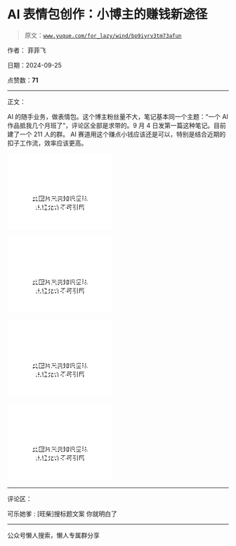 # AI 表情包创作：小博主的赚钱新途径

> 原文：[`www.yuque.com/for_lazy/wind/bp9iyrv3tm73afun`](https://www.yuque.com/for_lazy/wind/bp9iyrv3tm73afun)

作者： 菲菲飞

日期：2024-09-25

点赞数：**71**

* * *

正文：

AI 的随手业务，做表情包。这个博主粉丝量不大，笔记基本同一个主题：“一个 AI 作品抵我几个月班了”，评论区全部是求带的。9 月 4 日发第一篇这种笔记。目前建了一个 211 人的群。
AI 赛道用这个赚点小钱应该还是可以，特别是结合近期的扣子工作流，效率应该更高。

![](img/3abd3ed749befbbbc19bf6aeb7bf1082.png "None")

![](img/597f162c2c046a0197f71b552e3e4801.png "None")

![](img/533d5f8d4226ad9c3c4ce73d665599a9.png "None")

![](img/ba1275f010a37decd642d85f0bac1489.png "None")

* * *

评论区：

可乐她爹 : [旺柴]搜标题文案 你就明白了

* * *

公众号懒人搜索，懒人专属群分享